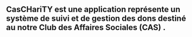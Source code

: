 ## CasCHariTY est une application représente un système de suivi et de gestion des dons destiné au notre Club des Affaires Sociales (CAS) .
